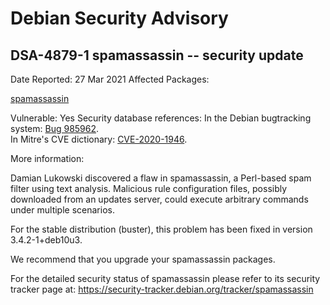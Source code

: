 
Debian Security Advisory
========================


DSA-4879-1 spamassassin -- security update
------------------------------------------



Date Reported:
27 Mar 2021
Affected Packages:

[spamassassin](https://packages.debian.org/src:spamassassin)

Vulnerable:
Yes
Security database references:
In the Debian bugtracking system: [Bug 985962](https://bugs.debian.org/cgi-bin/bugreport.cgi?bug=985962).  
In Mitre's CVE dictionary: [CVE-2020-1946](https://security-tracker.debian.org/tracker/CVE-2020-1946).  

More information:

Damian Lukowski discovered a flaw in spamassassin, a Perl-based spam
filter using text analysis. Malicious rule configuration files, possibly
downloaded from an updates server, could execute arbitrary commands
under multiple scenarios.


For the stable distribution (buster), this problem has been fixed in
version 3.4.2-1+deb10u3.


We recommend that you upgrade your spamassassin packages.


For the detailed security status of spamassassin please refer to its
security tracker page at:
<https://security-tracker.debian.org/tracker/spamassassin>





